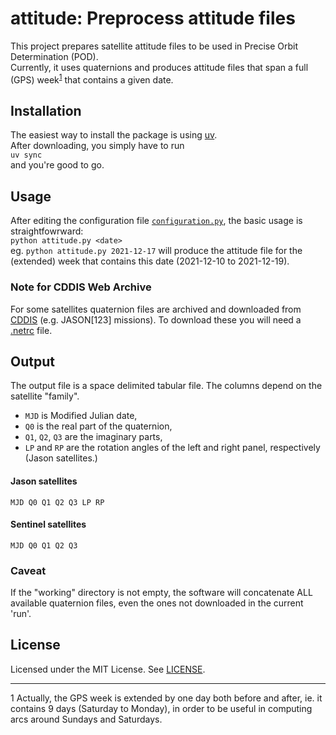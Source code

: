# attitude: Preprocess attitude files


<!-- ## Introduction -->
This project prepares satellite attitude files to be used in Precise Orbit Determination (POD). \
Currently, it uses quaternions and produces attitude files that span a full (GPS)
week<sup>[1](#myfootnote1)</sup> that contains a given date.


## Installation
The easiest way to install the package is using [uv](https://github.com/astral-sh/uv). \
After downloading, you simply have to run \
`uv sync` \
and you're good to go.


## Usage
After editing the configuration file [`configuration.py`](src/configuration.py), the basic usage is
straightfowrward: \
`python attitude.py <date>` \
eg. `python attitude.py 2021-12-17` will produce the attitude file for the (extended) week that
contains this date (2021-12-10 to 2021-12-19).

### Note for CDDIS Web Archive
For some satellites quaternion files are archived and downloaded from [CDDIS](https://cddis.nasa.gov/) 
(e.g. JASON[123] missions). To download these you will need a [.netrc](https://cddis.nasa.gov/Data_and_Derived_Products/CreateNetrcFile.html) 
file.


## Output
The output file is a space delimited tabular file.  The columns depend on the satellite "family".

  - `MJD` is Modified Julian date,
  - `Q0` is the real part of the quaternion,
  - `Q1`, `Q2`, `Q3` are the imaginary parts,
  - `LP` and `RP` are the rotation angles of the left and right panel, respectively (Jason
    satellites.)


#### Jason satellites
`MJD Q0 Q1 Q2 Q3 LP RP`

#### Sentinel satellites
`MJD Q0 Q1 Q2 Q3`

### Caveat
If the "working" directory is not empty, the software will concatenate ALL available quaternion
files, even the ones not downloaded in the current 'run'.


<!-- ## Contributing
Provide guidelines for contributing to your project. -->


## License
Licensed under the MIT License.  See [LICENSE](LICENSE).



---
<a name="myfootnote1">1</a>  Actually, the GPS week is extended by one day both before and after,
ie. it contains 9 days (Saturday to Monday), in order to be useful in computing arcs around Sundays
and Saturdays.
